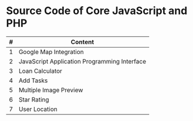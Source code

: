 # Source Code of Core JavaScript and PHP

| # | Content |
|---|---------|
| 1 | Google Map Integration |
| 2 | JavaScript Application Programming Interface |
| 3 | Loan Calculator |
| 4 | Add Tasks |
| 5 | Multiple Image Preview |
| 6 | Star Rating |
| 7 | User Location |
